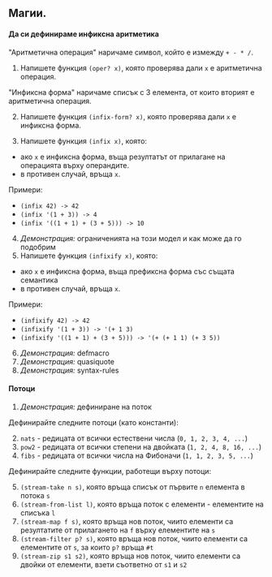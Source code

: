 ## Магии.
#### Да си дефинираме инфиксна аритметика
"Аритметична операция" наричаме символ, който е измежду `+ - * /`.

1. Напишете функция `(oper? x)`, която проверява дали `x` е аритметична операция.

"Инфиксна форма" наричаме списък с 3 елемента, от които вторият е аритметична операция.

2. Напишете функция `(infix-form? x)`, която проверява дали `x` е инфиксна форма.

3. Напишете функция `(infix x)`, която:

- ако `x` е инфиксна форма, въща резултатът от прилагане на операцията върху операндите.
- в противен случай, връща `x`.

Примери:

- `(infix 42) -> 42`
- `(infix '(1 + 3)) -> 4`
- `(infix '((1 + 1) + (3 + 5))) -> 10`

4. *Демонстрация:* ограниченията на този модел и как може да го подобрим
5. Напишете функция `(infixify x)`, която:

- ако `x` е инфиксна форма, въща префиксна форма със същата семантика
- в противен случай, връща `x`.

Примери:
- `(infixify 42) -> 42`
- `(infixify '(1 + 3)) -> '(+ 1 3)`
- `(infixify '((1 + 1) + (3 + 5))) -> '(+ (+ 1 1) (+ 3 5))`

6. *Демонстрация:* defmacro
7. *Демонстрация:* quasiquote
7. *Демонстрация:* syntax-rules

#### Потоци
1. *Демонстрация:* дефиниране на поток

Дефинирайте следните потоци (като константи):

2. `nats` - редицата от всички естествени числа (`0, 1, 2, 3, 4, ...`)
3. `pow2` - редицата от всички степени на двойката (`1, 2, 4, 8, 16, ...`)
3. `fibs` - редицата от всички числа на Фибоначи (`1, 1, 2, 3, 5, ...`)

Дефинирайте следните функции, работещи върху потоци:

5. `(stream-take n s)`, която връща списък от първите `n` елемента в потока `s`
6. `(stream-from-list l)`, която връща поток с елементи - елементите на списъка `l`
7. `(stream-map f s)`, която връща нов поток, чиито елементи са резултатите
от прилагането на `f` върху елементите на `s`
8. `(stream-filter p? s)`, която връща нов поток, чиито елементи са елементите от
`s`, за които `p?` връща `#t`
9. `(stream-zip s1 s2)`, която връща нов поток, чиито елементи са двойки от елементи,
взети съответно от `s1` и `s2`

